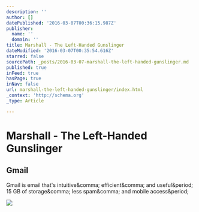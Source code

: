 ```yaml
---
description: ''
author: []
datePublished: '2016-03-07T00:36:15.987Z'
publisher:
  name: ''
  domain: ''
title: Marshall - The Left-Handed Gunslinger
dateModified: '2016-03-07T00:35:54.616Z'
starred: false
sourcePath: _posts/2016-03-07-marshall-the-left-handed-gunslinger.md
published: true
inFeed: true
hasPage: true
inNav: false
url: marshall-the-left-handed-gunslinger/index.html
_context: 'http://schema.org'
_type: Article

---
```

# Marshall - The Left-Handed Gunslinger

<article style=""><h1>Gmail</h1><p>Gmail is email that's intuitive&amp;comma; efficient&amp;comma; and useful&amp;period; 15 GB of storage&amp;comma; less spam&amp;comma; and mobile access&amp;period;</p><img src="https://ssl.gstatic.com/accounts/ui/avatar_2x.png" /></article>